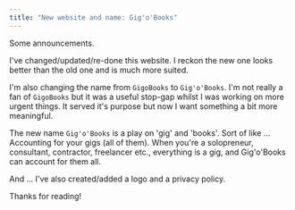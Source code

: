 ```yaml
---
title: "New website and name: Gig'o'Books"
---
```


Some announcements.

I've changed/updated/re-done this website. I reckon the new one looks better than the old one and is much more suited.

I'm also changing the name from `GigoBooks` to `Gig'o'Books`.<!--break--> I'm not really a fan of `GigoBooks` but it was a useful stop-gap whilst I was working on more urgent things. It served it's purpose but now I want something a bit more meaningful.

The new name `Gig'o'Books` is a play on 'gig' and 'books'. Sort of like ... Accounting for your gigs (all of them). When you're a solopreneur, consultant, contractor, freelancer etc., everything is a gig, and Gig'o'Books can account for them all.

And ... I've also created/added a logo and a privacy policy.

Thanks for reading!
